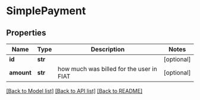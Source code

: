 # SimplePayment

## Properties
Name | Type | Description | Notes
------------ | ------------- | ------------- | -------------
**id** | **str** |  | [optional] 
**amount** | **str** | how much was billed for the user in FIAT | [optional] 

[[Back to Model list]](../README.md#documentation-for-models) [[Back to API list]](../README.md#documentation-for-api-endpoints) [[Back to README]](../README.md)

